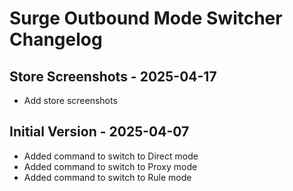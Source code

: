 # Surge Outbound Mode Switcher Changelog

## Store Screenshots - 2025-04-17

- Add store screenshots

## Initial Version - 2025-04-07

- Added command to switch to Direct mode
- Added command to switch to Proxy mode
- Added command to switch to Rule mode
